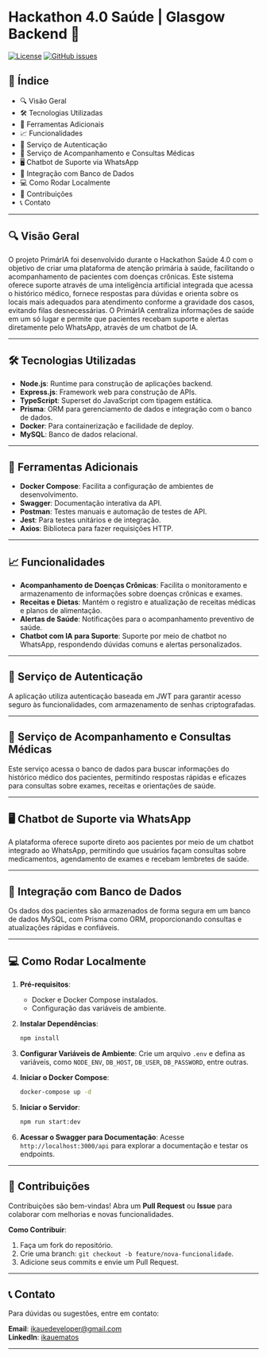 # Hackathon 4.0 Saúde | Glasgow Backend 🧠

[![License](https://img.shields.io/badge/License-MIT-blue.svg)](https://opensource.org/licenses/MIT)
[![GitHub issues](https://img.shields.io/github/issues/iKaueMatos/Glasgow)](https://github.com/iKaueMatos/Glasgow/issues)

## 📜 Índice
* 🔍 Visão Geral
* 🛠️ Tecnologias Utilizadas
* 🔧 Ferramentas Adicionais
* 📈 Funcionalidades
* 🔐 Serviço de Autenticação
* 📝 Serviço de Acompanhamento e Consultas Médicas
* 🖥️ Chatbot de Suporte via WhatsApp
* 💾 Integração com Banco de Dados
* 💻 Como Rodar Localmente
* 🎯 Contribuições
* 📞 Contato

---

## 🔍 Visão Geral
O projeto PrimárIA foi desenvolvido durante o Hackathon Saúde 4.0 com o objetivo de criar uma plataforma de atenção primária à saúde, facilitando o acompanhamento de pacientes com doenças crônicas. Este sistema oferece suporte através de uma inteligência artificial integrada que acessa o histórico médico, fornece respostas para dúvidas e orienta sobre os locais mais adequados para atendimento conforme a gravidade dos casos, evitando filas desnecessárias. O PrimárIA centraliza informações de saúde em um só lugar e permite que pacientes recebam suporte e alertas diretamente pelo WhatsApp, através de um chatbot de IA.

---

## 🛠️ Tecnologias Utilizadas
* **Node.js**: Runtime para construção de aplicações backend.
* **Express.js**: Framework web para construção de APIs.
* **TypeScript**: Superset do JavaScript com tipagem estática.
* **Prisma**: ORM para gerenciamento de dados e integração com o banco de dados.
* **Docker**: Para containerização e facilidade de deploy.
* **MySQL**: Banco de dados relacional.

---

## 🔧 Ferramentas Adicionais
* **Docker Compose**: Facilita a configuração de ambientes de desenvolvimento.
* **Swagger**: Documentação interativa da API.
* **Postman**: Testes manuais e automação de testes de API.
* **Jest**: Para testes unitários e de integração.
* **Axios**: Biblioteca para fazer requisições HTTP.

---

## 📈 Funcionalidades
* **Acompanhamento de Doenças Crônicas**: Facilita o monitoramento e armazenamento de informações sobre doenças crônicas e exames.
* **Receitas e Dietas**: Mantém o registro e atualização de receitas médicas e planos de alimentação.
* **Alertas de Saúde**: Notificações para o acompanhamento preventivo de saúde.
* **Chatbot com IA para Suporte**: Suporte por meio de chatbot no WhatsApp, respondendo dúvidas comuns e alertas personalizados.

---

## 🔐 Serviço de Autenticação
A aplicação utiliza autenticação baseada em JWT para garantir acesso seguro às funcionalidades, com armazenamento de senhas criptografadas.

---

## 📝 Serviço de Acompanhamento e Consultas Médicas
Este serviço acessa o banco de dados para buscar informações do histórico médico dos pacientes, permitindo respostas rápidas e eficazes para consultas sobre exames, receitas e orientações de saúde.

---

## 🖥️ Chatbot de Suporte via WhatsApp
A plataforma oferece suporte direto aos pacientes por meio de um chatbot integrado ao WhatsApp, permitindo que usuários façam consultas sobre medicamentos, agendamento de exames e recebam lembretes de saúde.

---

## 💾 Integração com Banco de Dados
Os dados dos pacientes são armazenados de forma segura em um banco de dados MySQL, com Prisma como ORM, proporcionando consultas e atualizações rápidas e confiáveis.

---

## 💻 Como Rodar Localmente
1. **Pré-requisitos**:
   * Docker e Docker Compose instalados.
   * Configuração das variáveis de ambiente.

2. **Instalar Dependências**:
   ```bash
   npm install
   ```

3. **Configurar Variáveis de Ambiente**:
   Crie um arquivo `.env` e defina as variáveis, como `NODE_ENV`, `DB_HOST`, `DB_USER`, `DB_PASSWORD`, entre outras.

4. **Iniciar o Docker Compose**:
   ```bash
   docker-compose up -d
   ```

5. **Iniciar o Servidor**:
   ```bash
   npm run start:dev
   ```

6. **Acessar o Swagger para Documentação**:
   Acesse `http://localhost:3000/api` para explorar a documentação e testar os endpoints.

---

## 🎯 Contribuições
Contribuições são bem-vindas! Abra um **Pull Request** ou **Issue** para colaborar com melhorias e novas funcionalidades.

**Como Contribuir**:
1. Faça um fork do repositório.
2. Crie uma branch: `git checkout -b feature/nova-funcionalidade`.
3. Adicione seus commits e envie um Pull Request.

---

## 📞 Contato
Para dúvidas ou sugestões, entre em contato:

**Email**: ikauedeveloper@gmail.com  
**LinkedIn**: [ikauematos](https://www.linkedin.com/in/ikauematos/)  

---
